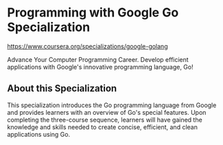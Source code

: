 # Programming with Google Go Specialization

https://www.coursera.org/specializations/google-golang

Advance Your Computer Programming Career. Develop efficient applications with Google's innovative programming language, Go!

## About this Specialization

This specialization introduces the Go programming language from Google and provides learners with an overview of Go's special features. Upon completing the three-course sequence, learners will have gained the knowledge and skills needed to create concise, efficient, and clean applications using Go.